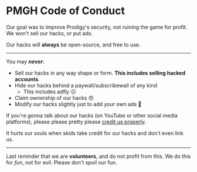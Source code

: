 # PMGH Code of Conduct

Our goal was to improve Prodigy's security, not ruining the game for profit. We won't sell our hacks, or put ads.

Our hacks will **always** be open-source, and free to use.

---

You may ***never***:

- Sell our hacks in any way shape or form. **This includes selling hacked accounts**.
- Hide our hacks behind a paywall/subscribewall of any kind
  - This includes adfly 😐
- Claim ownership of our hacks 😠
- Modify our hacks slightly just to add your own ads 🤨

If you're gonna talk about our hacks (on YouTube or other social media platforms), please please pretty please [credit us properly](https://github.com/ProdigyPNP/ProdigyMathGameHacking/blob/master/YOUTUBE_ATTRIBUTION.md).

It hurts our souls when skids take credit for our hacks and don't even link us.

---

Last reminder that we are **volunteers**, and do not profit from this. We do this for *fun*, not for evil. Please don't spoil our fun.
